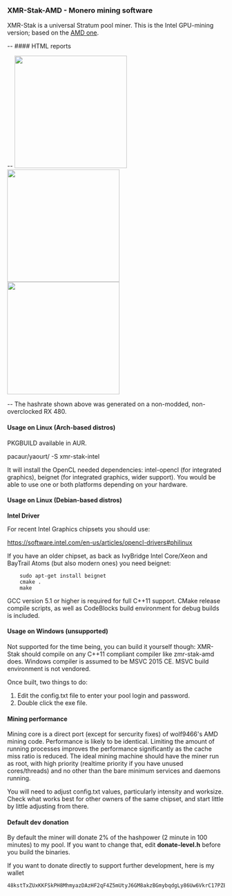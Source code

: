 ### XMR-Stak-AMD - Monero mining software

XMR-Stak is a universal Stratum pool miner. This is the Intel GPU-mining version; based on the [AMD one](https://github.com/fireice-uk/xmr-stak-amd).

-- #### HTML reports

-- <img src="https://gist.githubusercontent.com/fireice-uk/2da301131ac01695ff79539a27b81d68/raw/e948641897ba79e5a6ee78e8248cc07779d6eac7/xmr-stak-amd-hashrate.png" width="260"> <img src="https://gist.githubusercontent.com/fireice-uk/2da301131ac01695ff79539a27b81d68/raw/e948641897ba79e5a6ee78e8248cc07779d6eac7/xmr-stak-amd-results.png" width="260"> <img src="https://gist.githubusercontent.com/fireice-uk/2da301131ac01695ff79539a27b81d68/raw/e948641897ba79e5a6ee78e8248cc07779d6eac7/xmr-stak-amd-connection.png" width="260">

-- The hashrate shown above was generated on a non-modded, non-overclocked RX 480.



#### Usage on Linux (Arch-based distros)

PKGBUILD available in AUR.

pacaur/yaourt/ -S xmr-stak-intel

It will install the OpenCL needed dependencies: intel-opencl (for integrated graphics), beignet (for integrated graphics, wider support). You would be able to use one or both platforms depending on your hardware. 

#### Usage on Linux (Debian-based distros)

**Intel Driver**

For recent Intel Graphics chipsets you should use:

https://software.intel.com/en-us/articles/opencl-drivers#philinux

If you have an older chipset, as back as IvyBridge Intel Core/Xeon and BayTrail Atoms (but also modern ones) you need beignet:

    

```
    sudo apt-get install beignet  
    cmake .
    make
```

GCC version 5.1 or higher is required for full C++11 support. CMake release compile scripts, as well as CodeBlocks build environment for debug builds is included.

#### Usage on Windows  (unsupported)

Not supported for the time being, you can build it yourself though:  XMR-Stak should compile on any C++11 compliant compiler like zmr-stak-amd does. Windows compiler is assumed to be MSVC 2015 CE. MSVC build environment is not vendored.

Once built, two things to do:

1) Edit the config.txt file to enter your pool login and password. 
2) Double click the exe file. 

#### Mining performance 

Mining core is a direct port (except for sercurity fixes) of wolf9466's AMD mining code. Performance is likely to be identical. Limiting the amount of running processes improves the performance significantly as the cache miss ratio is reduced. The ideal mining machine should have the miner run as root, with high priority (realtime priority if you have unused cores/threads) and no other than the bare minimum services and daemons running.


You will need to adjust config.txt values, particularly intensity and worksize. Check what works best for other owners of the same chipset, and start little by little adjusting from there.

#### Default dev donation
By default the miner will donate 2% of the hashpower (2 minute in 100 minutes) to my pool. If you want to change that, edit **donate-level.h** before you build the binaries.

If you want to donate directly to support further development, here is my wallet
```
48kstTxZUxKKFSkPH8MhmyazDAzHF2qF4Z5mUtyJ6GM8akzBGmybqdgLy86Uw6VkrC17PZEcWQaUyQSXUpnPQJB9TzAsWd6
```

